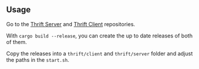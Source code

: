 ## Usage

Go to the [Thrift Server](https://github.com/MarlinZapp/firefly-thrift-server) and [Thrift Client](https://github.com/MarlinZapp/firefly-thrift-client) repositories.

With `cargo build --release`, you can create the up to date releases of both of them.

Copy the releases into a `thrift/client` and `thrift/server` folder and adjust the paths in the `start.sh`.

